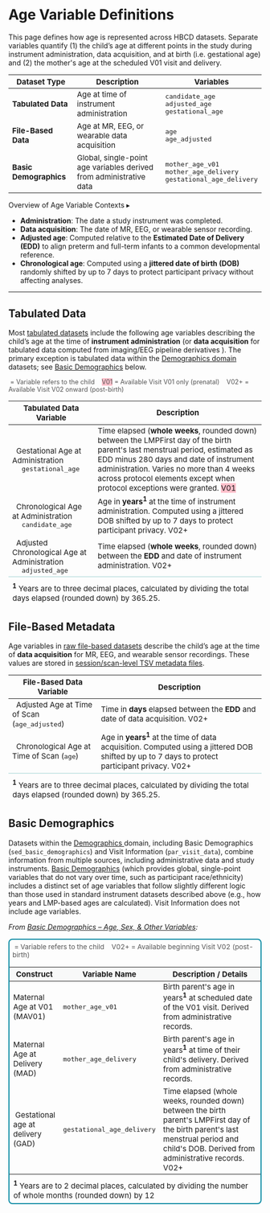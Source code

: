 # Age Variable Definitions

This page defines how age is represented across HBCD datasets. Separate variables quantify (1) the child’s age at different points in the study during instrument administration, data acquisition, and at birth (i.e. gestational age) and (2) the mother's age at the scheduled V01 visit and delivery. 

<table class="compact-table-no-vertical-lines" style="width: 100%; border-collapse: collapse; table-layout: fixed; font-size: 15px;">
<thead>
<tr>
<th><strong>Dataset Type</strong></th>
<th><strong>Description</strong></th>
<th><strong>Variables</strong></th>
</tr>
</thead>
<tbody>
<tr>
<td><strong>Tabulated Data</strong></td>
<td>Age at time of instrument administration</td>
<td><code>candidate_age</code><br><code>adjusted_age</code><br><code>gestational_age</code></td>
</tr>
<tr>
<td><strong>File-Based Data</strong></td>
<td>Age at MR, EEG, or wearable data acquisition</td>
<td><code>age</code><br><code>age_adjusted</code></td>
</tr>
<tr>
<td><strong>Basic Demographics</strong></td>
<td>Global, single-point age variables derived from administrative data</td>
<td><code>mother_age_v01</code><br><code>mother_age_delivery</code><br><code>gestational_age_delivery</code></td>
</tr>
</tbody>
</table>

<div id="age-contexts" class="table-banner" onclick="toggleCollapse(this)">
  <span class="emoji"><i style="font-size: 0.9em;" class="fa fa-circle-info"></i></span>
  <span class="text-with-link">
  <span class="text">Overview of Age Variable Contexts</span>
  <a class="anchor-link" href="#age-contexts" title="Copy link">
  <i class="fa-solid fa-link"></i>
  </a>
  </span>
  <span class="arrow">▸</span>
</div>
<div class="table-collapsible-content">
<ul>
<li><strong>Administration</strong>: The date a study instrument was completed.  </li>
<li><strong>Data acquisition</strong>: The date of MR, EEG, or wearable sensor recording.  </li>
<li><strong>Adjusted age</strong>: Computed relative to the <strong>Estimated Date of Delivery (EDD)</strong> to align preterm and full-term infants to a common developmental reference.  </li>
<li><strong>Chronological age</strong>: Computed using a <strong>jittered date of birth (DOB)</strong> randomly shifted by up to 7 days to protect participant privacy without affecting analyses.  </li>
</ul>
</div>

---

## <i class="fa-solid fa-table"></i> Tabulated Data

Most <a href="../../datacuration/phenotypes/" target="_blank">tabulated datasets</a> include the following age variables describing the child’s age at the time of **instrument administration** (or **data acquisition** for tabulated data computed from imaging/EEG pipeline derivatives <a href="../../datacuration/overview/#warning" target="_blank"><i style="font-size: 0.85em;" class="fa-solid fa-arrow-up-right-from-square"></i></a>). The primary exception is tabulated data within the <a href="../#demo" target="_blank">Demographics domain</a> datasets; see [Basic Demographics](#basic-demographics) below. 

<p style="font-size: 0.9em; color: #555;">
<i class="fa-solid fa-baby"></i>&nbsp;= Variable refers to the child &nbsp;&nbsp;
<span class="pill-badge" style="background-color: pink;">V01</span>&nbsp;= Available Visit V01 only (prenatal) &nbsp;&nbsp;
<span class="pill-badge">V02+</span>&nbsp;= Available Visit V02 onward (post-birth)
</p>
<table class="compact-table-no-vertical-lines" style="width: 100%; border-collapse: collapse; table-layout: fixed; font-size: 15px;">
<thead>
<tr>
<th><strong>Tabulated Data Variable</strong></th>
<th><strong>Description</strong></th>
</tr>
</thead>
<tbody>
<tr>
<td><i class="fa-solid fa-baby"></i>&nbsp; Gestational Age at Administration<br><code style="margin-left: 19px;">gestational_age</code></td>
<td style="word-wrap: break-word; white-space: normal;">
  Time elapsed (<b>whole weeks</b>, rounded down) between the <span class="tooltip tooltip-left">LMP<span class="tooltiptext">First day of the birth parent's last menstrual period, estimated as EDD minus 280 days</span></span> and date of instrument administration. Varies no more than 4 weeks across protocol elements except when protocol exceptions were granted. <span class="pill-badge" style="background-color: pink;">V01</span>
</td>
</tr>
<tr>
<td><i class="fa-solid fa-baby"></i>&nbsp; Chronological Age at Administration<br><code style="margin-left: 19px;">candidate_age</code></td>
<td style="word-wrap: break-word; white-space: normal;">
  Age in <b>years<sup><b>1</b></sup></b> at the time of instrument administration. Computed using a jittered DOB shifted by up to 7 days to protect participant privacy. <span class="pill-badge">V02+</span>
</td>
</tr>
<tr>
<td><i class="fa-solid fa-baby"></i>&nbsp; Adjusted Chronological Age at Administration<br><code style="margin-left: 19px;">adjusted_age</code></td>
<td style="word-wrap: break-word; white-space: normal;">
  Time elapsed (<b>whole weeks</b>, rounded down) between the <b>EDD</b> and date of instrument administration. <span class="pill-badge">V02+</span>
</td>
</tr>
</tbody>
<tfoot>
<tr>
  <td colspan="2" style="word-wrap: break-word; white-space: normal; border-top: 2px solid #cce7e7; padding: 10px 8px 6px 8px;">
    <sup><b>1</b></sup> Years are to three decimal places, calculated by dividing the total days elapsed (rounded down) by 365.25.
  </td>
</tr>
</tfoot>
</table>

## <i class="fa-solid fa-folder-open"></i> File-Based Metadata

Age variables in [raw file-based datasets](../datacuration/file-based-data.md#raw-bids) describe the child’s age at the time of **data acquisition** for MR, EEG, and wearable sensor recordings. These values are stored in [session/scan-level TSV metadata files](../../datacuration/file-based-data/#participant-session-scan-level-data).  

<table class="compact-table-no-vertical-lines" style="width: 100%; border-collapse: collapse; table-layout: fixed; font-size: 15px;">
<thead>
<tr>
<th><strong>File-Based Data Variable</strong></th>
<th><strong>Description</strong></th>
</tr>
</thead>
<tbody>
<tr>
<td><i class="fa-solid fa-baby"></i>&nbsp; Adjusted Age at Time of Scan (<code>age_adjusted</code>)</td>
<td style="word-wrap: break-word; white-space: normal;">
  Time in <b>days</b> elapsed between the <b>EDD</b> and date of data acquisition. <span class="pill-badge">V02+</span>
</td>
</tr>
<tr>
<td><i class="fa-solid fa-baby"></i>&nbsp; Chronological Age at Time of Scan (<code>age</code>)</td>
<td style="word-wrap: break-word; white-space: normal;">
  Age in <b>years<sup><b>1</b></sup></b> at the time of data acquisition. Computed using a jittered DOB shifted by up to 7 days to protect participant privacy. <span class="pill-badge">V02+</span>
</td>
</tr>
</tbody>
<tfoot>
<tr>
  <td colspan="2" style="word-wrap: break-word; white-space: normal; border-top: 2px solid #cce7e7; padding: 10px 8px 6px 8px;">
    <sup><b>1</b></sup> Years are to three decimal places, calculated by dividing the total days elapsed (rounded down) by 365.25.
  </td>
</tr>
</tfoot>
</table>

## Basic Demographics

Datasets within the <a href="../#demo" target="_blank">Demographics <i style="font-size: 0.8em;" class="fa-solid fa-arrow-up-right-from-square"></i></a> domain, including Basic Demographics (`sed_basic_demographics`) and Visit Information (`par_visit_data`), combine information from multiple sources, including administrative data and study instruments. <a href="../demo/basicdemo/" target="_blank">Basic Demographics</a> (which provides global, single-point variables that do not vary over time, such as participant race/ethnicity) includes a distinct set of age variables that follow slightly different logic than those used in standard instrument datasets described above (e.g., how years and LMP-based ages are calculated). Visit Information does not include age variables.

<i>From <a href="../demo/basicdemo/#age-sex-other-variables" target="_blank">Basic Demographics – Age, Sex, & Other Variables</a>:</i>
<table class="compact-table-no-vertical-lines" style="width: 100%; table-layout: fixed; font-size: 15px; border: 2px solid #0086a0ff; border-radius: 8px; border-collapse: collapse;">
  <caption style="caption-side: top; padding: 6px; text-align: left; font-size: 0.9em; color: #555;">
    <i class="fa-solid fa-baby"></i>&nbsp;= Variable refers to the child &nbsp;&nbsp;
    <span class="pill-badge">V02+</span>&nbsp;= Available beginning Visit V02 (post-birth)
  </caption>
<thead>
<tr style="background-color: #f8f9f9;">
  <th style="width: 20%;">Construct</th>
  <th style="width: 20%;">Variable Name</th>
  <th style="width: 60%;">Description / Details</th>
</tr>
</thead>
<tbody>
<tr>
  <td>Maternal Age at V01 (MAV01)</td>
  <td><code>mother_age_v01</code></td>
  <td style="word-wrap: break-word; white-space: normal;">Birth parent's age in years<sup><b>1</b></sup> at scheduled date of the V01 visit. Derived from administrative records.</td>
</tr>
<tr>
  <td>Maternal Age at Delivery (MAD)</td>
  <td><code>mother_age_delivery</code></td>
  <td style="word-wrap: break-word; white-space: normal;">Birth parent's age in years<sup><b>1</b></sup> at time of their child's delivery. Derived from administrative records.</td>
</tr>
<tr>
  <td><i class="fa-solid fa-baby"></i>&nbsp;Gestational age at delivery (GAD)</td>
  <td><code>gestational_age_delivery</code></td>
  <td style="word-wrap: break-word; white-space: normal;">Time elapsed (whole weeks, rounded down) between the birth parent's <span class="tooltip tooltip-left">LMP<span class="tooltiptext">First day of the birth parent's last menstrual period</span></span> and child's DOB. Derived from administrative records. <span class="pill-badge">V02+</span></td>
</tr>
</tbody>
<tfoot><tr><td colspan="3" style="word-wrap: break-word; white-space: normal; padding: 10px 8px 6px 8px;">
  <sup><b>1</b></sup> Years are to 2 decimal places, calculated by dividing the number of whole months (rounded down) by 12</td></tr></tfoot>
</table>



